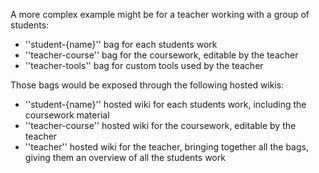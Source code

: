 A more complex example might be for a teacher working with a group of students:

* ''student-{name}'' bag for each students work
* ''teacher-course'' bag for the coursework, editable by the teacher
* ''teacher-tools'' bag for custom tools used by the teacher

Those bags would be exposed through the following hosted wikis:

* ''student-{name}'' hosted wiki for each students work, including the coursework material
* ''teacher-course'' hosted wiki for the coursework, editable by the teacher
* ''teacher'' hosted wiki for the teacher, bringing together all the bags, giving them an overview of all the students work